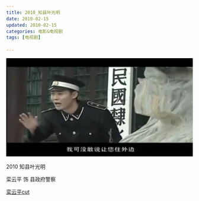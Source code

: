 ```yaml
---
title: 2010_知县叶光明
date: 2010-02-15
updated: 2010-02-15
categories: 电影&电视剧
tags: [电视剧]

---
```


![](https://raw.githubusercontent.com/rhenginium/image/main/Screenshot_20210325_022008.jpg)

2010 知县叶光明 

栾云平 饰 县政府警察

 [栾云平cut](https://www.bilibili.com/video/BV1nb411q7Zk?p=1)

